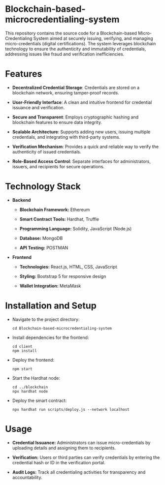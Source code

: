 # Blockchain-based-microcredentialing-system
This repository contains the source code for a Blockchain-based Micro-Credentialing System aimed at securely issuing, verifying, and managing micro-credentials (digital certifications). The system leverages blockchain technology to ensure the authenticity and immutability of credentials, addressing issues like fraud and verification inefficiencies.

# Features

- **Decentralized Credential Storage**: Credentials are stored on a blockchain network, ensuring tamper-proof records.

- **User-Friendly Interface**: A clean and intuitive frontend for credential issuance and verification.

- **Secure and Transparent**: Employs cryptographic hashing and blockchain features to ensure data integrity.

- **Scalable Architecture**: Supports adding new users, issuing multiple credentials, and integrating with third-party systems.

- **Verification Mechanism**: Provides a quick and reliable way to verify the authenticity of issued credentials.

- **Role-Based Access Control**: Separate interfaces for administrators, issuers, and recipients for secure operations.

# Technology Stack

- **Backend**

  - **Blockchain Framework:** Ethereum

  - **Smart Contract Tools:** Hardhat, Truffle

  - **Programming Language:** Solidity, JavaScript (Node.js)

  - **Database:** MongoDB

  - **API Testing:** POSTMAN

- **Frontend**

  - **Technologies:** React.js, HTML, CSS, JavaScript

  - **Styling:** Bootstrap 5 for responsive design

  - **Wallet Integration:** MetaMask

# Installation and Setup
- Navigate to the project directory:
  
  ```
  cd Blockchain-based-microcredentialing-system
  ```
- Install dependencies for the frontend:
  
  ```
  cd client
  npm install
  ```
- Deploy the frontend:
  
  ```
  npm start
  ```
- Start the Hardhat node:
  
  ```
  cd ../blockchain
  npx hardhat node
  ```
- Deploy the smart contract:
  
  ```
  npx hardhat run scripts/deploy.js --network localhost
  ```
# Usage
- **Credential Issuance:** Administrators can issue micro-credentials by uploading details and assigning them to recipients.
  
- **Verification:** Users or third parties can verify credentials by entering the credential hash or ID in the verification portal.
  
- **Audit Logs:** Track all credentialing activities for transparency and accountability.

